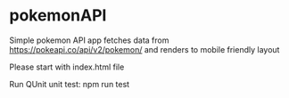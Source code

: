 # pokemonAPI

Simple pokemon API app fetches data from https://pokeapi.co/api/v2/pokemon/ and renders to mobile friendly layout

Please start with index.html file

Run QUnit unit test: npm run test
